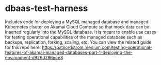# dbaas-test-harness
Includes code for deploying a MySQL managed database and managed Kubernetes clsuter on Akamai Cloud Compute so that mock data can be inserted regularly into the MySQL database.  It is meant to enable use cases for testing operational capabilities of the managed database such as backups, replication, forking, scaling, etc.  You can view the related guide for this repo here:  https://patnordstrom.medium.com/testing-operational-features-of-akamai-managed-databases-part-1-deploying-the-environment-d929d286ece3

